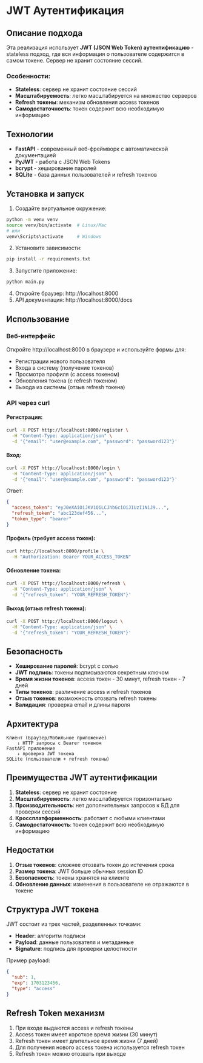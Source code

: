 # JWT Аутентификация

## Описание подхода

Эта реализация использует **JWT (JSON Web Token) аутентификацию** - stateless подход, где вся информация о пользователе содержится в самом токене. Сервер не хранит состояние сессий.

### Особенности:
- **Stateless**: сервер не хранит состояние сессий
- **Масштабируемость**: легко масштабируется на множество серверов
- **Refresh токены**: механизм обновления access токенов
- **Самодостаточность**: токен содержит всю необходимую информацию

## Технологии

- **FastAPI** - современный веб-фреймворк с автоматической документацией
- **PyJWT** - работа с JSON Web Tokens
- **bcrypt** - хеширование паролей
- **SQLite** - база данных пользователей и refresh токенов

## Установка и запуск

1. Создайте виртуальное окружение:
```bash
python -m venv venv
source venv/bin/activate  # Linux/Mac
# или
venv\Scripts\activate     # Windows
```

2. Установите зависимости:
```bash
pip install -r requirements.txt
```

3. Запустите приложение:
```bash
python main.py
```

4. Откройте браузер: http://localhost:8000
5. API документация: http://localhost:8000/docs

## Использование

### Веб-интерфейс
Откройте http://localhost:8000 в браузере и используйте формы для:
- Регистрации нового пользователя
- Входа в систему (получение токенов)
- Просмотра профиля (с access токеном)
- Обновления токена (с refresh токеном)
- Выхода из системы (отзыв refresh токена)

### API через curl

#### Регистрация:
```bash
curl -X POST http://localhost:8000/register \
  -H "Content-Type: application/json" \
  -d '{"email": "user@example.com", "password": "password123"}'
```

#### Вход:
```bash
curl -X POST http://localhost:8000/login \
  -H "Content-Type: application/json" \
  -d '{"email": "user@example.com", "password": "password123"}'
```

Ответ:
```json
{
  "access_token": "eyJ0eXAiOiJKV1QiLCJhbGciOiJIUzI1NiJ9...",
  "refresh_token": "abc123def456...",
  "token_type": "bearer"
}
```

#### Профиль (требует access токен):
```bash
curl http://localhost:8000/profile \
  -H "Authorization: Bearer YOUR_ACCESS_TOKEN"
```

#### Обновление токена:
```bash
curl -X POST http://localhost:8000/refresh \
  -H "Content-Type: application/json" \
  -d '{"refresh_token": "YOUR_REFRESH_TOKEN"}'
```

#### Выход (отзыв refresh токена):
```bash
curl -X POST http://localhost:8000/logout \
  -H "Content-Type: application/json" \
  -d '{"refresh_token": "YOUR_REFRESH_TOKEN"}'
```

## Безопасность

- **Хеширование паролей**: bcrypt с солью
- **JWT подпись**: токены подписываются секретным ключом
- **Время жизни токенов**: access токен - 30 минут, refresh токен - 7 дней
- **Типы токенов**: различение access и refresh токенов
- **Отзыв токенов**: возможность отозвать refresh токены
- **Валидация**: проверка email и длины пароля

## Архитектура

```
Клиент (Браузер/Мобильное приложение)
    ↓ HTTP запросы с Bearer токеном
FastAPI приложение
    ↓ проверка JWT токена
SQLite (пользователи + refresh токены)
```

## Преимущества JWT аутентификации

1. **Stateless**: сервер не хранит состояние
2. **Масштабируемость**: легко масштабируется горизонтально
3. **Производительность**: нет дополнительных запросов к БД для проверки сессий
4. **Кроссплатформенность**: работает с любыми клиентами
5. **Самодостаточность**: токен содержит всю необходимую информацию

## Недостатки

1. **Отзыв токенов**: сложнее отозвать токен до истечения срока
2. **Размер токена**: JWT больше обычных session ID
3. **Безопасность**: токены хранятся на клиенте
4. **Обновление данных**: изменения в пользователе не отражаются в токене

## Структура JWT токена

JWT состоит из трех частей, разделенных точками:
- **Header**: алгоритм подписи
- **Payload**: данные пользователя и метаданные
- **Signature**: подпись для проверки целостности

Пример payload:
```json
{
  "sub": 1,
  "exp": 1703123456,
  "type": "access"
}
```

## Refresh Token механизм

1. При входе выдаются access и refresh токены
2. Access токен имеет короткое время жизни (30 минут)
3. Refresh токен имеет длительное время жизни (7 дней)
4. Для получения нового access токена используется refresh токен
5. Refresh токен можно отозвать при выходе
